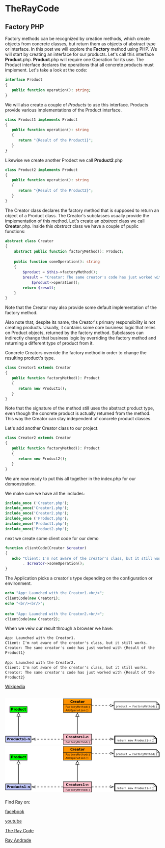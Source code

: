 # TheRayCode
## Factory PHP

Factory methods can be recognized by creation methods, which create objects from concrete classes, but return them as objects of abstract type or interface.
In this post we will explore the **Factory** method using PHP.
We will start by creating an interface for our products. Let's call this interface **Product**.php.
**Product**.php will require one Operation for its use.
The Product interface declares the operations that all concrete products must implement.
Let's take a look at the code:

```php
interface Product
{
   public function operation(): string;
}
```
We will also create a couple of *Products* to use this interface.
Products provide various implementations of the Product interface.

```php
class Product1 implements Product
{
   public function operation(): string
   {
      return "{Result of the Product1}";
   }
}
```
Likewise we create another Prodect we call **Product2**.php

```php
class Product2 implements Product
{
   public function operation(): string
   {
      return "{Result of the Product2}";
   }
}
```
The Creator class declares the factory method that is supposed to return an object of a Product class. The Creator's subclasses usually provide the implementation of this method.
Let's create an *abstract* class we call **Creator**.php.
Inside this *abstract* class we have a couple of puplic functions:
```php
abstract class Creator
{
    abstract public function factoryMethod(): Product;

    public function someOperation(): string
    {
        $product = $this->factoryMethod();
        $result = "Creator: The same creator's code has just worked with " .
            $product->operation();
        return $result;
    }
}
```
Note that the Creator may also provide some default implementation of the factory method.

Also note that, despite its name, the Creator's primary responsibility is not creating products. 
Usually, it contains some core business logic that relies on Product objects, returned by the factory method. 
Subclasses can indirectly change that business logic by overriding the factory method  and returning a different type of product from it.

Concrete Creators override the factory method in order to change the resulting product's type.

```php
class Creator1 extends Creator
{
   public function factoryMethod(): Product
   {
      return new Product1();
   }
}
```

Note that the signature of the method still uses the abstract product type, even though the concrete product is actually returned from the method. 
This way the Creator can stay independent of concrete product classes.

Let's add another Creator class to our project.

```php
class Creator2 extends Creator
{
   public function factoryMethod(): Product
   {
      return new Product2();
   }
}
```
We are now ready to put this all together in the index.php for our demonstration.

 We make sure we have all the includes:
 
```php
include_once ('Creator.php');
include_once('Creator1.php');
include_once('Creator2.php');
include_once ('Product.php');
include_once('Product1.php');
include_once('Product2.php');
```
next we create some client code for our demo
```php
function clientCode(Creator $creator)
{
   echo "Client: I'm not aware of the creator's class, but it still works.<br/>"
        . $creator->someOperation();
}
```

The Application picks a creator's type depending on the configuration or environment.

```php
echo "App: Launched with the Creator1.<br/>";
clientCode(new Creator1);
echo "<br/><br/>";

echo "App: Launched with the Creator2.<br/>";
clientCode(new Creator2);
```
When we veiw our result through a browser we have:
```
App: Launched with the Creator1.
Client: I'm not aware of the creator's class, but it still works.
Creator: The same creator's code has just worked with {Result of the Product1}

App: Launched with the Creator2.
Client: I'm not aware of the creator's class, but it still works.
Creator: The same creator's code has just worked with {Result of the Product2}
```

[Wikipedia](https://en.wikipedia.org/wiki/Factory_method_pattern/)

![GitHub Logo](/UMLs/images/Factory.png)
![Factory](https://github.com/RayAndrade/TheRayCode/blob/main/UMLs/images/Factory.png)
----------------------------------------------------------------------------------------------------

Find Ray on:

[facebook](https://www.facebook.com/TheRayCode/)

[youtube](https://www.youtube.com/user/AndradeRay/)

[The Ray Code](https://www.RayAndrade.com)

[Ray Andrade](https://www.RayAndrade.org)


